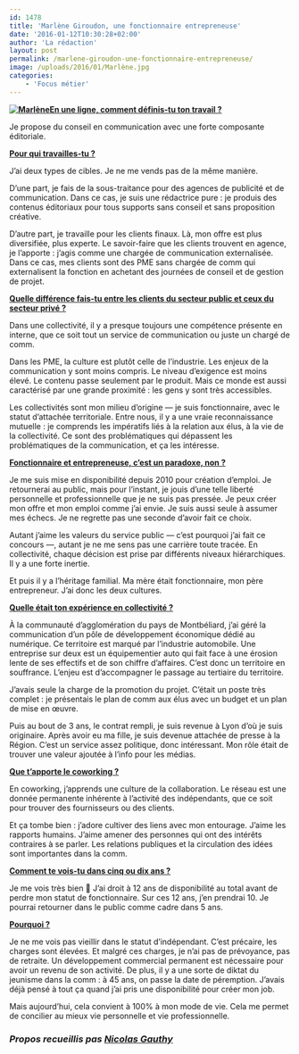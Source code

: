 ```yaml
---
id: 1478
title: 'Marlène Giroudon, une fonctionnaire entrepreneuse'
date: '2016-01-12T10:30:28+02:00'
author: 'La rédaction'
layout: post
permalink: /marlene-giroudon-une-fonctionnaire-entrepreneuse/
image: /uploads/2016/01/Marlène.jpg
categories:
    - 'Focus métier'
---
```


**<u><img src="/uploads/2016/01/Marlène-680x1024.jpg" alt="Marlène">En une ligne, comment définis-tu ton travail </u><u>?</u>**

Je propose du conseil en communication avec une forte composante éditoriale.

**<u>Pour qui travailles-tu ?</u>**

J’ai deux types de cibles. Je ne me vends pas de la même manière.

D’une part, je fais de la sous-traitance pour des agences de publicité et de communication. Dans ce cas, je suis une rédactrice pure : je produis des contenus éditoriaux pour tous supports sans conseil et sans proposition créative.

D’autre part, je travaille pour les clients finaux. Là, mon offre est plus diversifiée, plus experte. Le savoir-faire que les clients trouvent en agence, je l’apporte : j’agis comme une chargée de communication externalisée. Dans ce cas, mes clients sont des PME sans chargée de comm qui externalisent la fonction en achetant des journées de conseil et de gestion de projet.

**<u>Quelle différence fais-tu entre les clients du secteur public et ceux du secteur privé ?</u>**

Dans une collectivité, il y a presque toujours une compétence présente en interne, que ce soit tout un service de communication ou juste un chargé de comm.

Dans les PME, la culture est plutôt celle de l’industrie. Les enjeux de la communication y sont moins compris. Le niveau d’exigence est moins élevé. Le contenu passe seulement par le produit. Mais ce monde est aussi caractérisé par une grande proximité : les gens y sont très accessibles.

Les collectivités sont mon milieu d’origine — je suis fonctionnaire, avec le statut d’attachée territoriale. Entre nous, il y a une vraie reconnaissance mutuelle : je comprends les impératifs liés à la relation aux élus, à la vie de la collectivité. Ce sont des problématiques qui dépassent les problématiques de la communication, et ça les intéresse.

**<u>Fonctionnaire et entrepreneuse, c’est un paradoxe, non ?</u>**

Je me suis mise en disponibilité depuis 2010 pour création d’emploi. Je retournerai au public, mais pour l’instant, je jouis d’une telle liberté personnelle et professionnelle que je ne suis pas pressée. Je peux créer mon offre et mon emploi comme j’ai envie. Je suis aussi seule à assumer mes échecs. Je ne regrette pas une seconde d’avoir fait ce choix.

Autant j’aime les valeurs du service public — c’est pourquoi j’ai fait ce concours —, autant je ne me sens pas une carrière toute tracée. En collectivité, chaque décision est prise par différents niveaux hiérarchiques. Il y a une forte inertie.

Et puis il y a l’héritage familial. Ma mère était fonctionnaire, mon père entrepreneur. J’ai donc les deux cultures.

**<u>Quelle était ton expérience en collectivité ?</u>**

À la communauté d’agglomération du pays de Montbéliard, j’ai géré la communication d’un pôle de développement économique dédié au numérique. Ce territoire est marqué par l’industrie automobile. Une entreprise sur deux est un équipementier auto qui fait face à une érosion lente de ses effectifs et de son chiffre d’affaires. C’est donc un territoire en souffrance. L’enjeu est d’accompagner le passage au tertiaire du territoire.

J’avais seule la charge de la promotion du projet. C’était un poste très complet : je présentais le plan de comm aux élus avec un budget et un plan de mise en œuvre.

Puis au bout de 3 ans, le contrat rempli, je suis revenue à Lyon d’où je suis originaire. Après avoir eu ma fille, je suis devenue attachée de presse à la Région. C’est un service assez politique, donc intéressant. Mon rôle était de trouver une valeur ajoutée à l’info pour les médias.

**<u>Que t’apporte le coworking ?</u>**

En coworking, j’apprends une culture de la collaboration. Le réseau est une donnée permanente inhérente à l’activité des indépendants, que ce soit pour trouver des fournisseurs ou des clients.

Et ça tombe bien : j’adore cultiver des liens avec mon entourage. J’aime les rapports humains. J’aime amener des personnes qui ont des intérêts contraires à se parler. Les relations publiques et la circulation des idées sont importantes dans la comm.

**<u>Comment te vois-tu dans cinq ou dix ans ?</u>**

Je me vois très bien 🙂 J’ai droit à 12 ans de disponibilité au total avant de perdre mon statut de fonctionnaire. Sur ces 12 ans, j’en prendrai 10. Je pourrai retourner dans le public comme cadre dans 5 ans.

**<u>Pourquoi ?</u>**

Je ne me vois pas vieillir dans le statut d’indépendant. C’est précaire, les charges sont élevées. Et malgré ces charges, je n’ai pas de prévoyance, pas de retraite. Un développement commercial permanent est nécessaire pour avoir un revenu de son activité. De plus, il y a une sorte de diktat du jeunisme dans la comm : à 45 ans, on passe la date de péremption. J’avais déjà pensé à tout ça quand j’ai pris une disponibilité pour créer mon job.

Mais aujourd’hui, cela convient à 100% à mon mode de vie. Cela me permet de concilier au mieux vie personnelle et vie professionnelle.

### *Propos recueillis pas [Nicolas Gauthy](/2016/01/nicolas-gauthy-conseil-en-communication-en-poste-nomade-a-latelier-des-medias/)*